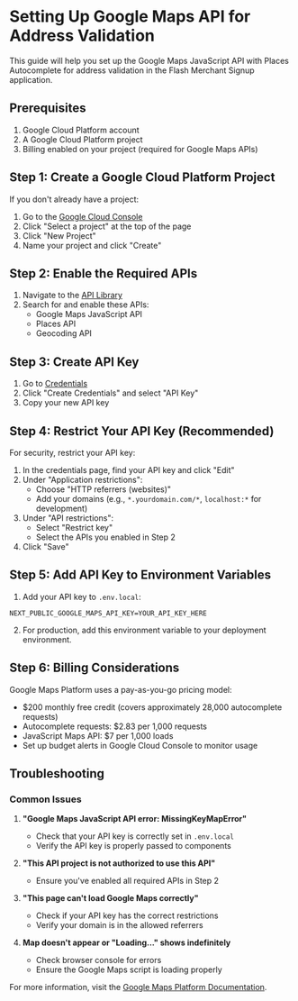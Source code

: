 # Setting Up Google Maps API for Address Validation

This guide will help you set up the Google Maps JavaScript API with Places Autocomplete for address validation in the Flash Merchant Signup application.

## Prerequisites

1. Google Cloud Platform account
2. A Google Cloud Platform project
3. Billing enabled on your project (required for Google Maps APIs)

## Step 1: Create a Google Cloud Platform Project

If you don't already have a project:

1. Go to the [Google Cloud Console](https://console.cloud.google.com/)
2. Click "Select a project" at the top of the page
3. Click "New Project"
4. Name your project and click "Create"

## Step 2: Enable the Required APIs

1. Navigate to the [API Library](https://console.cloud.google.com/apis/library)
2. Search for and enable these APIs:
   - Google Maps JavaScript API
   - Places API
   - Geocoding API

## Step 3: Create API Key

1. Go to [Credentials](https://console.cloud.google.com/apis/credentials)
2. Click "Create Credentials" and select "API Key"
3. Copy your new API key

## Step 4: Restrict Your API Key (Recommended)

For security, restrict your API key:

1. In the credentials page, find your API key and click "Edit"
2. Under "Application restrictions":
   - Choose "HTTP referrers (websites)"
   - Add your domains (e.g., `*.yourdomain.com/*`, `localhost:*` for development)
3. Under "API restrictions":
   - Select "Restrict key"
   - Select the APIs you enabled in Step 2
4. Click "Save"

## Step 5: Add API Key to Environment Variables

1. Add your API key to `.env.local`:

```
NEXT_PUBLIC_GOOGLE_MAPS_API_KEY=YOUR_API_KEY_HERE
```

2. For production, add this environment variable to your deployment environment.

## Step 6: Billing Considerations

Google Maps Platform uses a pay-as-you-go pricing model:

- $200 monthly free credit (covers approximately 28,000 autocomplete requests)
- Autocomplete requests: $2.83 per 1,000 requests
- JavaScript Maps API: $7 per 1,000 loads
- Set up budget alerts in Google Cloud Console to monitor usage

## Troubleshooting

### Common Issues

1. **"Google Maps JavaScript API error: MissingKeyMapError"**

   - Check that your API key is correctly set in `.env.local`
   - Verify the API key is properly passed to components

2. **"This API project is not authorized to use this API"**

   - Ensure you've enabled all required APIs in Step 2

3. **"This page can't load Google Maps correctly"**

   - Check if your API key has the correct restrictions
   - Verify your domain is in the allowed referrers

4. **Map doesn't appear or "Loading..." shows indefinitely**
   - Check browser console for errors
   - Ensure the Google Maps script is loading properly

For more information, visit the [Google Maps Platform Documentation](https://developers.google.com/maps/documentation/javascript/overview).
